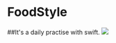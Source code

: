 # FoodStyle
##It's a daily practise with swift.
![](https://github.com/wunshine/FoodStyle/raw/master/FoodStyle01.gif)
